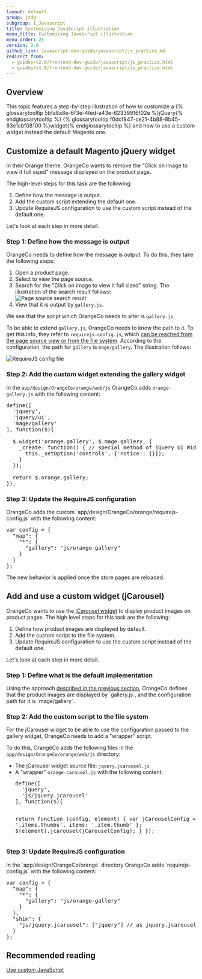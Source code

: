 ```yaml
---
layout: default
group: jsdg
subgroup: 1_Javascript
title: Customizing JavaScript illustration
menu_title: Customizing JavaScript illustration
menu_order: 25
version: 2.0
github_link: javascript-dev-guide/javascript/js_practice.md
redirect_from:
  - guides/v2.0/frontend-dev-guide/javascript/js_practice.html
  - guides/v1.0/frontend-dev-guide/javascript/js_practice.html
---
```


<h2 id="practice_overview">Overview</h2>
This topic features a step-by-step illustration of how to customize a {% glossarytooltip 5bfa8a8e-6f3e-4fed-a43e-62339916f02e %}jQuery{% endglossarytooltip %} {% glossarytooltip f0dcf847-ce21-4b88-8b45-83e1cbf08100 %}widget{% endglossarytooltip %} and how to use a custom widget instead the default Magento one. 

<h2>Customize a default Magento jQuery widget</h2>

In their Orange theme, OrangeCo wants to remove the "Click on image to view it full sized" message displayed on the product page. 

The high-level steps for this task are the following:

1. Define how the message is output.
2. Add the custom script extending the default one.
3. Update RequireJS configuration to use the custom script instead of the default one.

Let's look at each step in more detail.

<h3 id="define_script1">Step 1: Define how the message is output</h3>

OrangeCo needs to define how the message is output. To do this, they take the following steps: 

<ol>
<li>Open a product page.</li>
<li>Select to view the page source.</li>
<li>Search for the "Click on image to view it full sized" string. The illustration of the search result follows:
<br>
<img src="{{ site.baseurl }}common/images/fdg_js_pr1.png" alt="Page source search result">
</li>
<li>View that it is output by <code>gallery.js</code>.

</li>
</ol>


We see that the script which OrangeCo needs to alter is `gallery.js`. 

To be able to extend `gallery.js`, OrangeCo needs to know the path to it. To get this info, they refer to `requirejs-config.js`, which <a href="{{page.baseurl}}javascript-dev-guide/javascript/custom_js.html#config_file">can be reached from the page source view or from the file system</a>. According to the configuration, the path for `gallery` is `mage/gallery`. The illustration follows:

<img src="{{ site.baseurl }}common/images/fdg_pr_2.png" alt="RequireJS config file">

<h3 id="add_code1">Step 2: Add the custom widget extending the gallery widget</h3>

In the `app/design/OrangeCo/orange/web/js` OrangeCo adds `orange-gallery.js` with the following content:
<pre>
define([
  'jquery',
  'jquery/ui',
  'mage/gallery' 
], function($){
 
  $.widget('orange.gallery', $.mage.gallery, {
    _create: function() { // special method of jQuery UI Widgets
      this._setOption('controls', {'notice': {}});
    }
  });
 
  return $.orange.gallery;
});
</pre>

<h3 id="config1">Step 3: Update the RequireJS configuration</h3>
OrangeCo adds the custom `app/design/OrangeCo/orange/requirejs-config.js` with the following content:
<pre>
var config = {
  "map": {
    "*": {
      "gallery": "js/orange-gallery"
    }
  }
};
</pre>

The new behavior is applied once the store pages are reloaded.

<h2 id="use_custom_widget">Add and use a custom widget (jCarousel)</h2>
OrangeCo wants to use the <a href="http://sorgalla.com/jcarousel/" target="_blank">jCarousel widget</a> to display product images on product pages.
The high level steps for this task are the following:

1. Define how product images are displayed by default.
2. Add the custom script to the file system.
3. Update RequireJS configuration to use the custom script instead of the default one.

Let's look at each step in more detail.
<h3>Step 1: Define what is the default implementation</h3>
Using the approach <a href="#define_sript">described in the previous section</a>, OrangeCo defines that the product images are displayed by `gallery.js`, and the configuration path for it is `mage/gallery`.

<h3>Step 2: Add the custom script to the file system</h3>

For the jCarousel widget to be able to use the configuration passed to the gallery widget, 
OrangeCo needs to add a "wrapper" script. 

To do this, OrangeCo adds the following files in the `app/design/OrangeCo/orange/web/js` directory:

<ul> 
<li>The jCarousel widget source file: <code>jquery.jcarousel.js</code></li>
<li>A "wrapper" <code>orange-carousel.js</code> with the following content:
<pre>
define([
  'jquery',
  'js/jquery.jcarousel'
], function($){
 
  return function (config, element) {
   var jCarouselConfig = {
     list: '.items.thumbs',
     items: '.item.thumb'
   };
   $(element).jcarousel(jCarouselConfig);
  }
});
</pre>
</li>
</ul>

<h3>Step 3: Update RequireJS configuration</h3>
In the `app/design/OrangeCo/orange` directory OrangeCo adds `requirejs-config.js` with the following content:

<pre>
var config = {
  "map": {
    "*": {
      "gallery": "js/orange-gallery"
    }
  },
  "shim": {
    "js/jquery.jcarousel": ["jquery"] // as jquery.jcarousel isn't an AMD module
  }
};
</pre>

## Recommended reading ##
<a href="{{page.baseurl}}javascript-dev-guide/javascript/custom_js.html" target="_blank">Use custom JavaScript</a>
